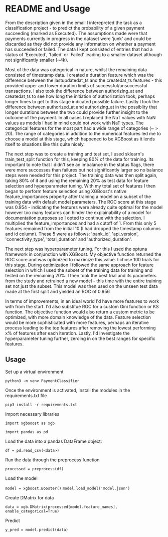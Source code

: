 # README and Usage

From the description given in the email I interepreted the task as a classification project - to predict the probability of a given payment succeeding (marked as Executed). The assumptions made were that payments currently in progress in the dataset were 'junk' and could be discarded as they did not provide any information on whether a payment has succeeded or failed. The data I kept consisted of entries that had a status of 'Executed', 'failed' or 'Failed' leading to a smaller dataset although not significantly smaller (~4k).

Most of the data was categorical in nature, whilst the remaining data consisted of timestamp data. 
I created a duration feature which was the difference between the lastupdatedat_ts
and the createdat_ts features - this provided upper and lower duration limits of successful/unsuccessful transactions. 
I also took the difference between authorizing_at and createdat_ts to see how long the initiation of authorization took, perhaps longer times to get to this stage indicated possible failure.
Lastly I took the difference between authorized_at and authorizing_at in the possiblity that longer durations between the two could provide further insight to the outcome of the payment.
In all cases I replaced the NaT values with NaN values as models I had in mind could not work with NaT types.
The categorical features for the most part had a wide range of categories (~ > 20). The range of categories in addition to the numerical features led me to choose a model at this stage, which happened to be XGBoost as it lends itself to situations like this quite nicely.


The next step was to create a training and test set, I used sklearn's train_test_split function for this, keeping 80% of the data for training.
Its important to note that I didn't see an imbalance in the status flags, there were more successes than failures but not significantly larger so no balance steps were needed for this project. 
The training data was then split again, taking 80% of it and using the remaining 20% as test data for feature selection and hyperparameter tuning.
With my total set of features I then began to perform feature selection using XGBoost's native feature_importances property after training a model on a subset of the training data with default model parameters.
The ROC score at this stage was 0.954 - indicating the features were already quite optimal for the model however too many features can hinder the explainability of a model for documentation purposes so I opted to continue with the selection.
I multiplied the feature_importances and had a cutoff of 1. From this only 5 features remained from the initial 10 (I had dropped the timestamp columns and id column). These 5 were as follows: 'bank_id', 'api_version', 'connectivity_type', 'total_duration' and 'authorized_duration'.

The next step was hyperparameter tuning. For this I used the optuna framework in conjunction with XGBoost.
My objective function returned the ROC score and was optimized to maximize this value. I chose 100 trials for this stage. During optimization I followed the same approach for feature selection in which I used the subset of the training data for training and tested on the remaining 20%.
I then took the best trial and its parameters from the study and retrained a new model - this time with the entire training set not just the subset. 
This model was then used on the unseen test data made at the first split and yielded an ROC of 0.956

In terms of improvements, in an ideal world I'd have more features to work with from the start. I'd also substitue ROC for a custom Gini function or KS function.
The objective function would also return a custom metric to be optimized, with more domain knowledge of the data. Feature selection would be more sophisticated with more features, perhaps an iterative process leading to the top features after removing the lowest performing x% of features after each iteration.
Lastly, I'd investigate the hyperparameter tuning further, zeroing in on the best ranges for specific features.

## Usage

Set up a virtual environment

``` python3 -m venv PaymentClassifier ```

Once the environment is activated, install the modules in the requirements.txt file

``` pip3 install -r requirements.txt ```

Import necessary libraries

``` import xgbooost as xgb ```

``` import pandas as pd ```

Load the data into a pandas DataFrame object:

``` df = pd.read_csv(<data>) ```

Run the data through the preprocess function

``` processed = preprocess(df) ```

Load the model

``` model = xgboost.Booster() ```
``` model.load_model('model.json') ```

Create DMatrix for data

``` data = xgb.DMatrix(processed[model.feature_names], enable_categorical=True) ```

Predict

``` y_pred = model.predict(data) ``` 

